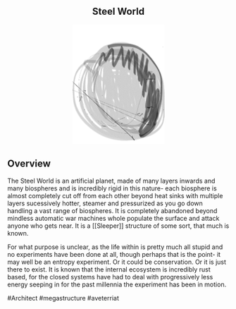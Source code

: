 <h2 align="center">Steel World
</h2>
<p align="center">
<img src="https://github.com/Insculpo/Sandbox_Galaxy/blob/Galactic/Stellar_Abyss_Setting_Bible/Photo_Directory/Steel_World.png" width="210" height="270">
</p>

## Overview

The Steel World is an artificial planet, made of many layers inwards and many biospheres and is incredibly rigid in this nature- each biosphere is almost completely cut off from each other beyond heat sinks with multiple layers sucessively hotter, steamer and pressurized as you go down handling a vast range of biospheres.  It is completely abandoned beyond mindless automatic war machines whole populate the surface and attack anyone who gets near.  It is a [[Sleeper]] structure of some sort, that much is known.  

For what purpose is unclear, as the life within is pretty much all stupid and no experiments have been done at all, though perhaps that is the point- it may well be an entropy experiment.  Or it could be conservation.  Or it is just there to exist.  It is known that the internal ecosystem is incredibly rust based, for the closed systems have had to deal with progressively less energy seeping in for the past millennia the experiment has been in motion.  

#Architect 
#megastructure 
#aveterriat 
